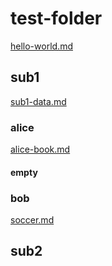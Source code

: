 
# test-folder

[hello-world.md](test/test-folder/hello-world.md)

## sub1

[sub1-data.md](test/test-folder/sub1/sub1-data.md)

### alice

[alice-book.md](test/test-folder/sub1/alice/alice-book.md)

#### empty

### bob

[soccer.md](test/test-folder/sub1/bob/soccer.md)

## sub2
